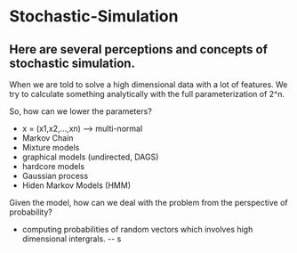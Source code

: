 # Stochastic-Simulation

## Here are several perceptions and concepts of stochastic simulation.

When we are told to solve a high dimensional data with a lot of features. 
We try to calculate something analytically with the full parameterization of 2^n.

So, how can we lower the parameters?

- x = (x1,x2,...,xn) --> multi-normal
- Markov Chain
- Mixture models
- graphical models (undirected, DAGS)
- hardcore models
- Gaussian process
- Hiden Markov Models (HMM)

Given the model, how can we deal with the problem from the perspective of probability?

- computing probabilities of random vectors which involves high dimensional intergrals.
-- s
